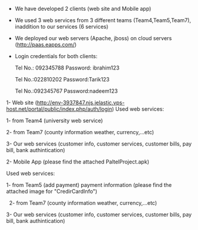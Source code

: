 - We have developed 2 clients (web site and Mobile app)
- We used 3 web services from 3 different teams (Team4,Team5,Team7), inaddition to our services (6 services)
- We deployed our web servers (Apache, jboss) on cloud servers (http://paas.eapps.com/)

- Login credentials for both clients: 

  Tel No.: 092345788
  Password: ibrahim123

  Tel No.:022810202
  Password:Tarik123

  Tel No.:092345767
  Password:nadeem123

1- Web site (http://env-3937847.njs.jelastic.vps-host.net/portal/public/index.php/auth/login)
   Used web services:
   
   1- from Team4 (university web service)
   
   2- from Team7 (county information weather, currency,...etc)
   
   3- Our web services (customer info, customer services, customer bills, pay bill, bank authintication)
   
   
2- Mobile App (please find the attached PaltelProject.apk)

   Used web services:
   
   1- from Team5 (add payment)
      payment information (please find the attached image for "CredirCardInfo")
      
   2- from Team7 (county information weather, currency,...etc)
   
   3- Our web services (customer info, customer services, customer bills, pay bill, bank authintication)
   
